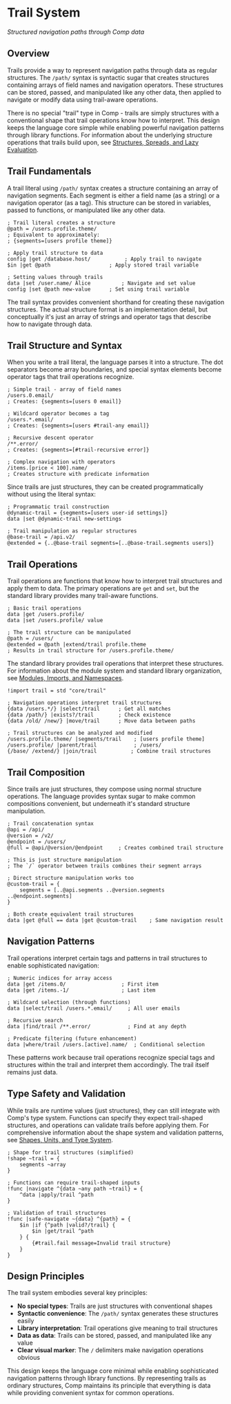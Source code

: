 # Trail System

*Structured navigation paths through Comp data*

## Overview

Trails provide a way to represent navigation paths through data as regular structures. The `/path/` syntax is syntactic sugar that creates structures containing arrays of field names and navigation operators. These structures can be stored, passed, and manipulated like any other data, then applied to navigate or modify data using trail-aware operations.

There is no special "trail" type in Comp - trails are simply structures with a conventional shape that trail operations know how to interpret. This design keeps the language core simple while enabling powerful navigation patterns through library functions. For information about the underlying structure operations that trails build upon, see [Structures, Spreads, and Lazy Evaluation](structure.md).

## Trail Fundamentals

A trail literal using `/path/` syntax creates a structure containing an array of navigation segments. Each segment is either a field name (as a string) or a navigation operator (as a tag). This structure can be stored in variables, passed to functions, or manipulated like any other data.

```comp
; Trail literal creates a structure
@path = /users.profile.theme/
; Equivalent to approximately:
; {segments=[users profile theme]}

; Apply trail structure to data
config |get /database.host/           ; Apply trail to navigate
$in |get @path                   ; Apply stored trail variable

; Setting values through trails
data |set /user.name/ Alice          ; Navigate and set value
config |set @path new-value      ; Set using trail variable
```

The trail syntax provides convenient shorthand for creating these navigation structures. The actual structure format is an implementation detail, but conceptually it's just an array of strings and operator tags that describe how to navigate through data.

## Trail Structure and Syntax

When you write a trail literal, the language parses it into a structure. The dot separators become array boundaries, and special syntax elements become operator tags that trail operations recognize.

```comp
; Simple trail - array of field names
/users.0.email/
; Creates: {segments=[users 0 email]}

; Wildcard operator becomes a tag
/users.*.email/
; Creates: {segments=[users #trail-any email]}

; Recursive descent operator
/**.error/
; Creates: {segments=[#trail-recursive error]}

; Complex navigation with operators
/items.[price < 100].name/
; Creates structure with predicate information
```

Since trails are just structures, they can be created programmatically without using the literal syntax:

```comp
; Programmatic trail construction
@dynamic-trail = {segments=[users user-id settings]}
data |set @dynamic-trail new-settings

; Trail manipulation as regular structures
@base-trail = /api.v2/
@extended = {..@base-trail segments=[..@base-trail.segments users]}
```

## Trail Operations

Trail operations are functions that know how to interpret trail structures and apply them to data. The primary operations are `get` and `set`, but the standard library provides many trail-aware functions.

```comp
; Basic trail operations
data |get /users.profile/
data |set /users.profile/ value

; The trail structure can be manipulated
@path = /users/
@extended = @path |extend/trail profile.theme
; Results in trail structure for /users.profile.theme/
```

The standard library provides trail operations that interpret these structures. For information about the module system and standard library organization, see [Modules, Imports, and Namespaces](module.md).

```comp
!import trail = std "core/trail"

; Navigation operations interpret trail structures
{data /users.*/} |select/trail      ; Get all matches
{data /path/} |exists?/trail        ; Check existence
{data /old/ /new/} |move/trail      ; Move data between paths

; Trail structures can be analyzed and modified
/users.profile.theme/ |segments/trail    ; [users profile theme]
/users.profile/ |parent/trail            ; /users/
{/base/ /extend/} |join/trail           ; Combine trail structures
```

## Trail Composition

Since trails are just structures, they compose using normal structure operations. The language provides syntax sugar to make common compositions convenient, but underneath it's standard structure manipulation.

```comp
; Trail concatenation syntax
@api = /api/
@version = /v2/
@endpoint = /users/
@full = @api/@version/@endpoint     ; Creates combined trail structure

; This is just structure manipulation
; The `/` operator between trails combines their segment arrays

; Direct structure manipulation works too
@custom-trail = {
    segments = [..@api.segments ..@version.segments ..@endpoint.segments]
}

; Both create equivalent trail structures
data |get @full == data |get @custom-trail    ; Same navigation result
```

## Navigation Patterns

Trail operations interpret certain tags and patterns in trail structures to enable sophisticated navigation:

```comp
; Numeric indices for array access
data |get /items.0/                  ; First item
data |get /items.-1/                 ; Last item

; Wildcard selection (through functions)
data |select/trail /users.*.email/     ; All user emails

; Recursive search
data |find/trail /**.error/            ; Find at any depth

; Predicate filtering (future enhancement)
data |where/trail /users.[active].name/  ; Conditional selection
```

These patterns work because trail operations recognize special tags and structures within the trail and interpret them accordingly. The trail itself remains just data.

## Type Safety and Validation

While trails are runtime values (just structures), they can still integrate with Comp's type system. Functions can specify they expect trail-shaped structures, and operations can validate trails before applying them. For comprehensive information about the shape system and validation patterns, see [Shapes, Units, and Type System](shape.md).

```comp
; Shape for trail structures (simplified)
!shape ~trail = {
    segments ~array
}

; Functions can require trail-shaped inputs
!func |navigate ^{data ~any path ~trail} = {
    ^data |apply/trail ^path
}

; Validation of trail structures
!func |safe-navigate ~{data} ^{path} = {
    $in |if {^path |valid?/trail} {
        $in |get/trail ^path
    } {
        {#trail.fail message=Invalid trail structure}
    }
}
```

## Design Principles

The trail system embodies several key principles:

- **No special types**: Trails are just structures with conventional shapes
- **Syntactic convenience**: The `/path/` syntax generates these structures easily
- **Library interpretation**: Trail operations give meaning to trail structures  
- **Data as data**: Trails can be stored, passed, and manipulated like any value
- **Clear visual marker**: The `/` delimiters make navigation operations obvious

This design keeps the language core minimal while enabling sophisticated navigation patterns through library functions. By representing trails as ordinary structures, Comp maintains its principle that everything is data while providing convenient syntax for common operations.